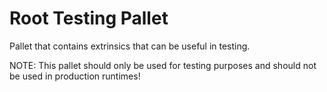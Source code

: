 # Root Testing Pallet

Pallet that contains extrinsics that can be useful in testing.

NOTE: This pallet should only be used for testing purposes and should not be used in production runtimes!
